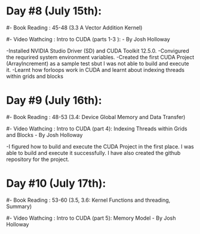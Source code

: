 # Day #8 (July 15th):

#- Book Reading : 45-48 (3.3 A Vector Addition Kernel)

#- Video Wathcing : Intro to CUDA (parts 1-3 ): - By Josh Holloway

-Installed NVIDIA Studio Driver (SD) and CUDA Toolkit 12.5.0.
-Convigured the requrired system environment variables.
-Created the first CUDA Project (ArrayIncrement) as a sample test sbut I was not able to build and execute it.
-Learnt how forloops work in CUDA and learnt about indexing threads within grids and blocks

# Day #9 (July 16th):

#- Book Reading : 48-53 (3.4: Device Global Memory and Data Transfer)

#- Video Wathcing : Intro to CUDA (part 4): Indexing Threads within Grids and Blocks - By Josh Holloway

-I figured how to build and execute the CUDA Project in the first place. I was able to build and execute it successfully. I have also created the github repository for the project.

# Day #10 (July 17th):

#- Book Reading : 53-60 (3.5, 3.6: Kernel Functions and threading, Summary)

#- Video Wathcing : Intro to CUDA (part 5): Memory Model - By Josh Holloway
